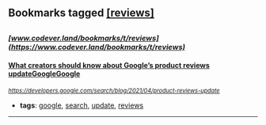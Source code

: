 ## Bookmarks tagged [[reviews]](https://www.codever.land/search?q=[reviews])

_<sup><sup>[www.codever.land/bookmarks/t/reviews](https://www.codever.land/bookmarks/t/reviews)</sup></sup>_
---
#### [What creators should know about Google’s product reviews updateGoogleGoogle](https://developers.google.com/search/blog/2021/04/product-reviews-update)
_<sup>https://developers.google.com/search/blog/2021/04/product-reviews-update</sup>_

* **tags**: [google](../tagged/google.md), [search](../tagged/search.md), [update](../tagged/update.md), [reviews](../tagged/reviews.md)
---
